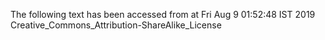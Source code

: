 The following text has been accessed from at Fri Aug 9 01:52:48 IST 2019
Creative_Commons_Attribution-ShareAlike_License
